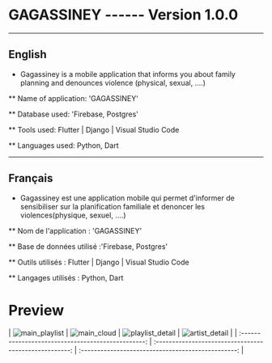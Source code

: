 # GAGASSINEY ------ Version 1.0.0

------------------------------------------------------------
## English

* Gagassiney is a mobile application that informs you about family planning and denounces violence (physical, sexual, ....)

** Name of application: 'GAGASSINEY'

** Database used: 'Firebase, Postgres'

** Tools used: Flutter | Django | Visual Studio Code

** Languages ​​used: Python, Dart




------------------------------------------------------------
## Français

* Gagassiney est une application mobile qui permet d'informer de sensibiliser sur la planification familiale et denoncer les violences(physique, sexuel, ....)

** Nom de l'application : 'GAGASSINEY'

** Base de données utilisé :'Firebase, Postgres'

** Outils utilisés : Flutter | Django | Visual Studio Code 

** Langages utilisés : Python, Dart




# Preview

|  ![main_playlist](./screenshoot/prev_1.png)   |        ![main_cloud](./screenshoot/prev_2.png)        | ![playlist_detail](./screenshoot/prev_4.png) | ![artist_detail](./screenshoot/prev5.png) |
| :------------------------------------------------: | :----------------------------------------------------: | :------------------------------------------------: | 